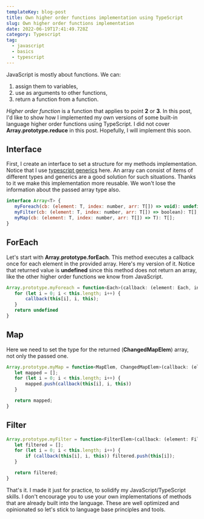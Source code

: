 ```yaml
---
templateKey: blog-post
title: Own higher order functions implementation using TypeScript
slug: Own higher order functions implementation
date: 2022-06-19T17:41:49.728Z
category: Typescript
tag:
  - javascript
  - basics
  - typescript
---
```



JavaScript is mostly about functions. We can:
1) assign them to variables,
2) use as arguments to other functions,
3) return a function from a function.

 _Higher order function_ is a function that applies to point **2** or **3**.
 In this post, I'd like to show how I implemented my own versions of some built-in language higher order functions using TypeScript.
 I did not cover __Array.prototype.reduce__ in this post. Hopefully, I will implement this soon.

 ## Interface

 First, I create an interface to set a structure for my methods implementation. Notice that I use <a href="https://www.typescriptlang.org/docs/handbook/2/generics.html#handbook-content" target="_blank">typescript generics</a> here. An array can consist of items of different types and generics are a good solution for such situations. Thanks to it we make this implementation more reusable. We won't lose the information about the passed array type also.

 ```javascript
 interface Array<T> {
    myForeach(cb: (element: T, index: number, arr: T[]) => void): undefined;
    myFilter(cb: (element: T, index: number, arr: T[]) => boolean): T[];
    myMap(cb: (element: T, index: number, arr: T[]) => T): T[];
}
 ```

 ## ForEach

 Let's start with __Array.prototype.forEach__. This method executes a callback once for each element in the provided array.
 Here's my version of it. Notice that returned value is __undefined__ since this method does not return an array, like the other higher order functions we know from JavaScript.

 ```javascript
 Array.prototype.myForeach = function<Each>(callback: (element: Each, index: number, arr: Each[]) => void): undefined {
    for (let i = 0; i < this.length; i++) {
        callback(this[i], i, this);
    }
    return undefined
}
 ```

 ## Map
 
 Here we need to set the type for the returned (__ChangedMapElem__) array, not only the passed one.

 ```javascript
 Array.prototype.myMap = function<MapElem, ChangedMapElem>(callback: (element: MapElem, index: number, arr: MapElem[]) => ChangedMapElem): ChangedMapElem[] {
    let mapped = [];
    for (let i = 0; i < this.length; i++) {
        mapped.push(callback(this[i], i, this))
    }

    return mapped;
}
```

 ## Filter

 ```javascript
 Array.prototype.myFilter = function<FilterElem>(callback: (element: FilterElem, index: number, arr: FilterElem[]) => boolean): FilterElem[] {
    let filtered = [];
    for (let i = 0; i < this.length; i++) {
        if (callback(this[i], i, this)) filtered.push(this[i]);
    }

    return filtered;
}
```

That's it. I made it just for practice, to solidify my JavaScript/TypeScript skills. I don't encourage you to use your own implementations of methods that are already built into the language. These are well optimized and opinionated so let's stick to language base principles and tools.






